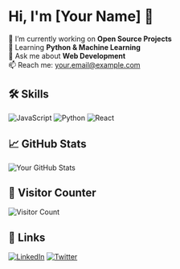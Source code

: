 # Hi, I'm [Your Name] 👋

🔭 I’m currently working on **Open Source Projects**  
🌱 Learning **Python & Machine Learning**  
💬 Ask me about **Web Development**  
📫 Reach me: [your.email@example.com](mailto:your.email@example.com)

## 🛠️ Skills
![JavaScript](https://img.shields.io/badge/-JavaScript-F7DF1E?logo=javascript&logoColor=black)
![Python](https://img.shields.io/badge/-Python-3776AB?logo=python&logoColor=white)
![React](https://img.shields.io/badge/-React-61DAFB?logo=react&logoColor=black)

## 📈 GitHub Stats
![Your GitHub Stats](https://github-readme-stats.vercel.app/api?username=yourusername&show_icons=true&theme=radical)

## 👀 Visitor Counter
![Visitor Count](https://visitor-badge.glitch.me/badge?page_id=yourusername.yourusername)

## 🔗 Links
[![LinkedIn](https://img.shields.io/badge/LinkedIn-0077B5?style=flat&logo=linkedin)](https://linkedin.com/in/yourprofile)
[![Twitter](https://img.shields.io/badge/Twitter-1DA1F2?style=flat&logo=twitter)](https://twitter.com/yourhandle)
